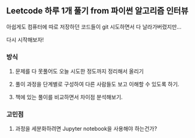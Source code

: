 ## Leetcode 하루 1개 풀기 from 파이썬 알고리즘 인터뷰

아쉽게도 컴퓨터에 따로 저장하던 코드들이 git 시도하면서 다 날라가버렸지만... 

다시 시작해보자!  



### 방식

1. 문제를 다 못풀어도 오늘 시도한 정도까지 정리해서 올리기 

2. 풀이 과정을 단계별로 구성하여 다른 사람들도 보고 이해할 수 있도록 하기. 

3. 책에 있는 풀이를 비교하면서 차이점 분석해보기. 



### 고민점

1. 과정을 세분화하려면 Jupyter notebook을 사용해야 하는건가? 






